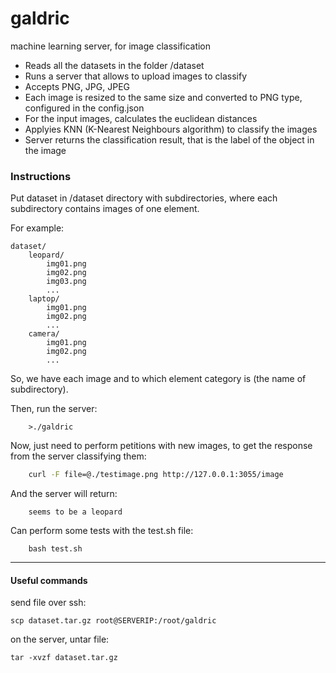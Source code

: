# galdric
machine learning server, for image classification


 - Reads all the datasets in the folder /dataset
 - Runs a server that allows to upload images to classify
 - Accepts PNG, JPG, JPEG
 - Each image is resized to the same size and converted to PNG type, configured in the config.json
 - For the input images, calculates the euclidean distances
 - Applyies KNN (K-Nearest Neighbours algorithm) to classify the images
 - Server returns the classification result, that is the label of the object in the image



### Instructions

Put dataset in /dataset directory with subdirectories, where each subdirectory contains images of one element.

For example:
```
dataset/
    leopard/
        img01.png
        img02.png
        img03.png
        ...
    laptop/
        img01.png
        img02.png
        ...
    camera/
        img01.png
        img02.png
        ...
```
So, we have each image and to which element category is (the name of subdirectory).


Then, run the server:
```
    >./galdric
```

Now, just need to perform petitions with new images, to get the response from the server classifying them:
```bash
    curl -F file=@./testimage.png http://127.0.0.1:3055/image
```
And the server will return:
```
    seems to be a leopard
```

Can perform some tests with the test.sh file:
```
    bash test.sh
```


-------------
#### Useful commands

send file over ssh:
```
scp dataset.tar.gz root@SERVERIP:/root/galdric
```

on the server, untar file:
```
tar -xvzf dataset.tar.gz
```
